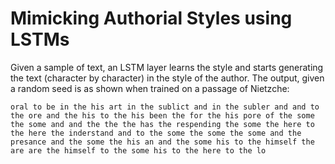 # Mimicking Authorial Styles using LSTMs


Given a sample of text, an LSTM layer learns the style and starts generating the text (character by character) in the style of the author. The output, given a random seed is as shown when trained on a passage of Nietzche:

`oral to be in the his art in the sublict and in the subler and and to the ore and the his to the his been the for the his pore of the some the some and and the the the has the respending the some the here to the here the inderstand and to the some the some the some and the presance and the some the his an and the some his to the himself the are are the himself to the some his to the here to the lo`
